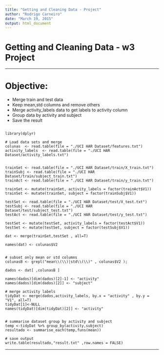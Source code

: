 ```yaml
---
title: "Getting and Cleaning Data - Project"
author: "Rodrigo Carneiro"
date: "March 19, 2015"
output: html_document
---
```


# Getting and Cleaning Data - w3 Project

---

# Objective:
- Merge train and test data
- Keep mean,std columns and remove others
- Merge activity_labels data to get labels to activity column
- Group data by activity and subject
- Save the result


```{r , eval=FALSE}

library(dplyr)

# Load data sets and merge
colunas  <- read.table(file = "./UCI HAR Dataset/features.txt")
activity_labels  <- read.table(file = "./UCI HAR Dataset/activity_labels.txt")


trainSet <- read.table(file = "./UCI HAR Dataset/train/X_train.txt")
trainSubj <- read.table(file = "./UCI HAR Dataset/train/subject_train.txt")
trainAct <- read.table(file = "./UCI HAR Dataset/train/y_train.txt")

trainSet <- mutate(trainSet, activity_labels = factor(trainAct$V1))
trainSet <- mutate(trainSet, subject = factor(trainSubj$V1))

testSet <- read.table(file = "./UCI HAR Dataset/test/X_test.txt")
testSubj <- read.table(file = "./UCI HAR Dataset/test/subject_test.txt")
testAct <- read.table(file = "./UCI HAR Dataset/test/y_test.txt")

testSet <- mutate(testSet, activity_labels = factor(testAct$V1))
testSet <- mutate(testSet, subject = factor(testSubj$V1))

dat <- merge(trainSet,testSet , all=T)

names(dat) <- colunas$V2


# subset only mean or std columns
colunasB <- grepl("mean\\(\\)|std\\(\\)" , colunas$V2 );

dados <- dat[ ,colunasB ]

names(dados)[dim(dados)[2]-1] <- "activity"
names(dados)[dim(dados)[2]] <- "subject"
 
# merge activity labels
tidyDat <- merge(dados,activity_labels, by.x = "activity" , by.y = "V1", all=T)
tidyDat[1]<-NULL
names(tidyDat)[dim(tidyDat)[2]] <- "activity"


# summarise dataset group by activity and subject
temp <-tidyDat %>% group_by(activity,subject) 
resultado <- summarise_each(temp,funs(mean))

# save output
write.table(resultado,"result.txt" ,row.names = FALSE)

```

---

 
